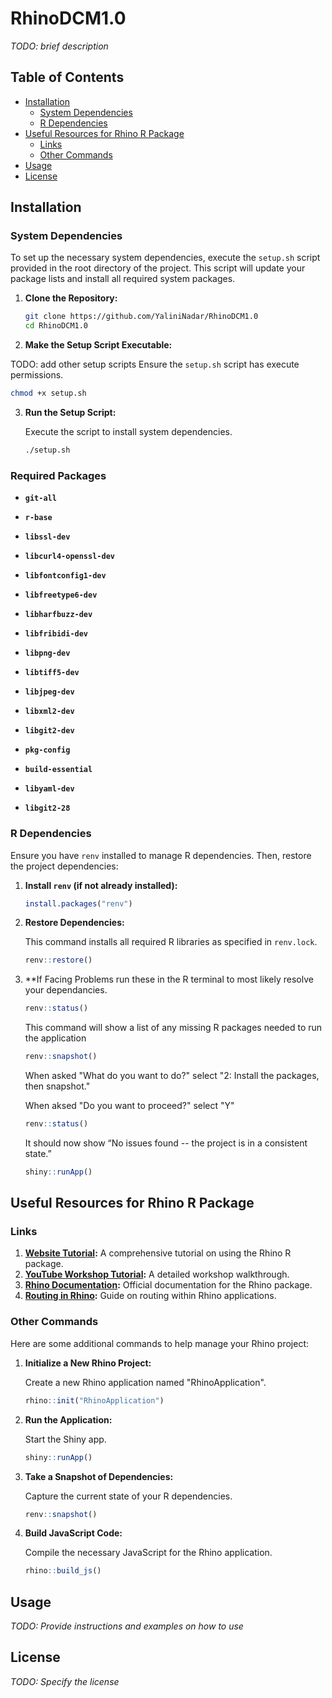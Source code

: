 # RhinoDCM1.0

*TODO: brief description*

## Table of Contents

- [Installation](#installation)
    - [System Dependencies](#system-dependencies)
    - [R Dependencies](#r-dependencies)
- [Useful Resources for Rhino R Package](#useful-resources-for-rhino-r-package)
    - [Links](#links)
    - [Other Commands](#other-commands)
- [Usage](#usage)
- [License](#license)

## Installation

### System Dependencies

To set up the necessary system dependencies, execute the `setup.sh` script provided in the root directory of the project. This script will update your package lists and install all required system packages.

1. **Clone the Repository:**

   ```bash
   git clone https://github.com/YaliniNadar/RhinoDCM1.0
   cd RhinoDCM1.0
   ```

2. **Make the Setup Script Executable:**

TODO: add other setup scripts
   Ensure the `setup.sh` script has execute permissions.

   ```bash
   chmod +x setup.sh
   ```

3. **Run the Setup Script:**

   Execute the script to install system dependencies.

   ```bash
   ./setup.sh
   ```

### Required Packages

- **`git-all`**

- **`r-base`**

- **`libssl-dev`**

- **`libcurl4-openssl-dev`**

- **`libfontconfig1-dev`**

- **`libfreetype6-dev`**

- **`libharfbuzz-dev`**

- **`libfribidi-dev`**

- **`libpng-dev`**

- **`libtiff5-dev`**

- **`libjpeg-dev`**

- **`libxml2-dev`**

- **`libgit2-dev`**

- **`pkg-config`**

- **`build-essential`**

- **`libyaml-dev`**

- **`libgit2-28`**


### R Dependencies

Ensure you have `renv` installed to manage R dependencies. Then, restore the project dependencies:

1. **Install `renv` (if not already installed):**

   ```r
   install.packages("renv")
   ```

2. **Restore Dependencies:**

   This command installs all required R libraries as specified in `renv.lock`.

   ```r
   renv::restore()
   ```

3. **If Facing Problems run these in the R terminal to most likely resolve your dependancies.

    ```r
    renv::status()
    ```
    
    This command will show a list of any missing R packages needed to run the application

    ```r
    renv::snapshot()
    ```
    
    When asked "What do you want to do?" select "2: Install the packages, then snapshot."

    When aksed "Do you want to proceed?" select "Y"
    
    ```r
    renv::status()
    ```
    
    It should now show “No issues found -- the project is in a consistent state.”

    ```r
    shiny::runApp()
    ```
    
## Useful Resources for Rhino R Package

### Links

1. **[Website Tutorial](https://appsilon.com/rhino-r-package-tutorial/):** A comprehensive tutorial on using the Rhino R package.
2. **[YouTube Workshop Tutorial](https://www.youtube.com/watch?v=8H_ZHUy8Yj4&t=3330s):** A detailed workshop walkthrough.
3. **[Rhino Documentation](https://appsilon.github.io/rhino/):** Official documentation for the Rhino package.
4. **[Routing in Rhino](https://appsilon.github.io/shiny.router/articles/rhino.html#change-pages-from-ui):** Guide on routing within Rhino applications.

### Other Commands

Here are some additional commands to help manage your Rhino project:

1. **Initialize a New Rhino Project:**

   Create a new Rhino application named "RhinoApplication".

   ```r
   rhino::init("RhinoApplication")
   ```

2. **Run the Application:**

   Start the Shiny app.

   ```r
   shiny::runApp()
   ```

3. **Take a Snapshot of Dependencies:**

   Capture the current state of your R dependencies.

   ```r
   renv::snapshot()
   ```

4. **Build JavaScript Code:**

   Compile the necessary JavaScript for the Rhino application.

   ```r
   rhino::build_js()
   ```

## Usage

*TODO: Provide instructions and examples on how to use*

## License

*TODO: Specify the license*